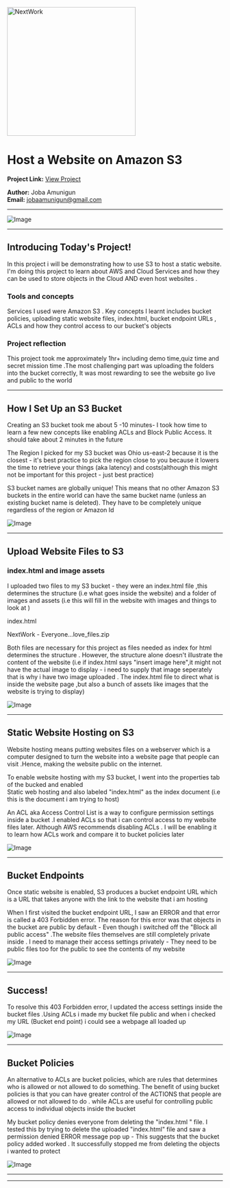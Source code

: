 <img src="https://cdn.prod.website-files.com/677c400686e724409a5a7409/6790ad949cf622dc8dcd9fe4_nextwork-logo-leather.svg" alt="NextWork" width="300" />

# Host a Website on Amazon S3

**Project Link:** [View Project](http://learn.nextwork.org/projects/aws-host-a-website-on-s3)

**Author:** Joba Amunigun  
**Email:** jobaamunigun@gmail.com

---

![Image](http://learn.nextwork.org/eager_lavender_swift_alligator/uploads/aws-host-a-website-on-s3_5d4474f9)

---

## Introducing Today's Project!

In this project i will be demonstrating how to use S3 to host a static website. I'm doing this project to learn about AWS and Cloud Services and how they can be used to store objects in the Cloud AND even host websites .

### Tools and concepts

Services I used were Amazon S3 . Key concepts I learnt includes bucket policies, uploading static website files, index.html, bucket endpoint URLs , ACLs and how they control access to our bucket's objects
 

### Project reflection

This project took me approximately 1hr+ including demo time,quiz time and secret mission time .The most challenging part was uploading the folders into the bucket correctly, It was most rewarding to see the website go live and public to the world

---

## How I Set Up an S3 Bucket

Creating an S3 bucket took me about 5 -10 minutes- I took how time to learn a few new concepts like enabling ACLs and Block Public Access. It should take about 2 minutes in the future

The Region I picked for my S3 bucket was Ohio
us-east-2 because it is the closest - it's best practice to pick the region close to you because it lowers the time to retrieve your things (aka latency) and costs(although this might not be important for this project - just best practice)

S3 bucket names are globally unique! This means that no other Amazon S3 buckets in the entire world can have the same bucket name (unless an existing bucket name is deleted). They have to be completely unique regardless of the region or Amazon Id

![Image](http://learn.nextwork.org/eager_lavender_swift_alligator/uploads/aws-host-a-website-on-s3_ba6d42ad)

---

## Upload Website Files to S3

### index.html and image assets

I uploaded two files to my S3 bucket - they were an index.html file ,this determines the structure (i.e what goes inside the website) and a folder of images and assets (i.e this will fill in the website with images and things to look at )







index.html



NextWork - Everyone...love_files.zip

Both files are necessary for this project as files needed as index for html determines the structure . However, the structure alone doesn't illustrate the content of the website (i.e if index.html says "insert image here",it might not have the actual image to display - i need to supply that image seperately that is why i have two image uploaded . The index.html file to direct what is inside the website page ,but also a bunch of assets like images that the website is trying to display)

![Image](http://learn.nextwork.org/eager_lavender_swift_alligator/uploads/aws-host-a-website-on-s3_a265af88)

---

## Static Website Hosting on S3

Website hosting means putting websites files on a webserver which is a computer designed to turn the website into a website page that people can visit .Hence, making the website public on the internet.

To enable website hosting with my S3 bucket, I went into the properties tab of the bucked and enabled  
Static web hosting and also labeled "index.html" as the index document (i.e this is the document i am trying to host)



 

An ACL aka Access Control List is a way to configure permission settings inside a bucket .I enabled ACLs so that i can control access to my website files later. Although AWS recommends disabling ACLs . I will be enabling it to learn how ACLs work and compare it to bucket policies later 

![Image](http://learn.nextwork.org/eager_lavender_swift_alligator/uploads/aws-host-a-website-on-s3_c22c54c0)

---

## Bucket Endpoints

Once static website is enabled, S3 produces a bucket endpoint URL which is a URL that takes anyone with the link to the website that i am hosting 

When I first visited the bucket endpoint URL, I saw an ERROR and that error is called a 403 Forbidden error. The reason for this error was that objects in the bucket are public by default - Even though i switched off the "Block all public access" .The website files themselves are still completely private inside . I need to manage their access settings privately - They need to be public files too for the public to see the contents of my website

![Image](http://learn.nextwork.org/eager_lavender_swift_alligator/uploads/aws-host-a-website-on-s3_22ce4daf)

---

## Success!

To resolve this 403 Forbidden error, I updated the access  settings inside the bucket files .Using ACLs i made my bucket file public and when i checked my URL (Bucket end point) i could see a webpage all loaded up

![Image](http://learn.nextwork.org/eager_lavender_swift_alligator/uploads/aws-host-a-website-on-s3_5d4474f9)

---

## Bucket Policies

An alternative to ACLs are bucket policies, which are rules that determines who is allowed or not allowed to do something. The benefit of using bucket policies is that you can have greater control of the ACTIONS that people are allowed or not allowed to do . while ACLs are useful for controlling public access to individual objects inside the bucket

My bucket policy denies everyone from deleting the "index.html " file. I tested this by trying to delete the uploaded "index.html" file and saw a permission denied ERROR message pop up - This suggests that the bucket policy added worked . It successfully stopped me from deleting the objects i wanted to protect

![Image](http://learn.nextwork.org/eager_lavender_swift_alligator/uploads/aws-host-a-website-on-s3_sm2sm2sm)

---

---
